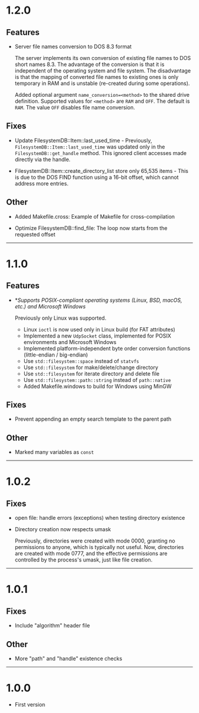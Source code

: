 # 1.2.0

## Features

- Server file names conversion to DOS 8.3 format

    The server implements its own conversion of existing file names to DOS short names 8.3.
    The advantage of the conversion is that it is independent of the operating system and file system.
    The disadvantage is that the mapping of converted file names to existing ones is only temporary
    in RAM and is unstable (re-created during some operations).

    Added optional argument `name_conversion=<method>` to the shared drive definition.
    Supported values for `<method>` are `RAM` and `OFF`. The default is `RAM`.
    The value `OFF` disables file name conversion.

## Fixes

- Update FilesystemDB::Item::last_used_time - Previously, `FilesystemDB::Item::last_used_time`
  was updated only in the `FilesystemDB::get_handle` method. This ignored client accesses made
  directly via the handle.

- FilesystemDB::Item::create_directory_list store only 65,535 items - This is due to the DOS FIND
  function using a 16-bit offset, which cannot address more entries.

## Other

- Added Makefile.cross: Example of Makefile for cross-compilation

- Optimize FilesystemDB::find_file: The loop now starts from the requested offset

----

# 1.1.0

## Features

- **Supports POSIX-compliant operating systems (Linux, *BSD, macOS, etc.) and Microsoft Windows**

    Previously only Linux was supported.

    - Linux `ioctl` is now used only in Linux build (for FAT attributes)
    - Implemented a new `UdpSocket` class, implemented for POSIX environments and Microsoft Windows
    - Implemented platform-independent byte order conversion functions (little-endian / big-endian)
    - Use `std::filesystem::space` instead of `statvfs`
    - Use `std::filesystem` for make/delete/change directory
    - Use `std::filesystem` for iterate directory and delete file
    - Use `std::filesystem::path::string` instead of `path::native`
    - Added Makefile.windows to build for Windows using MinGW

## Fixes

- Prevent appending an empty search template to the parent path

## Other

- Marked many variables as `const`

----

# 1.0.2

## Fixes

- open file: handle errors (exceptions) when testing directory existence

- Directory creation now respects umask

    Previously, directories were created with mode 0000, granting no permissions to anyone,
    which is typically not useful. Now, directories are created with mode 0777, and the effective
    permissions are controlled by the process's umask, just like file creation.

----

# 1.0.1

## Fixes

- Include "algorithm" header file

## Other

- More "path" and "handle" existence checks

----

# 1.0.0

- First version
